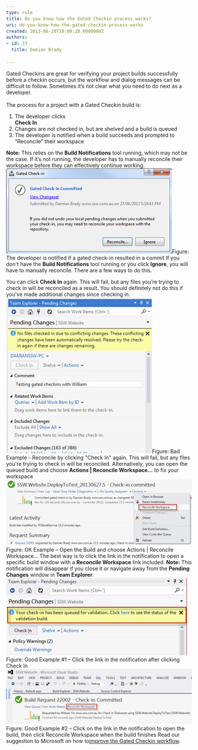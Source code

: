 ```yaml
---
type: rule
title: Do you know how the Gated Checkin process works?
uri: do-you-know-how-the-gated-checkin-process-works
created: 2013-06-28T19:08:28.0000000Z
authors:
- id: 23
  title: Damian Brady

---
```


 Gated Checkins are great for verifying your project builds successfully before a checkin occurs, but the workflow and dialog messages can be difficult to follow.  Sometimes it’s not clear what you need to do next as a developer.<br><br> 
​​The process for a project with a Gated Checkin build is:

1. The developer clicks <br>      **Check In**
2. Changes are not checked in, but are shelved and a build is queued
3. The developer is notified when a build succeeds and prompted to “Reconcile” their workspace


**Note:** This relies on the     **Build Notifications** tool running, which may not be the case.  If it’s not running, the developer has to manually reconcile their workspace before they can effectively continue working.
 ​  ![](gated-checkin-1.jpg)Figure: The developer is notified if a gated check-in resulted in a commit
If you don't have the     **Build Notifications** tool running or you click     **Ignore**, you will have to manually reconcile. There are a few ways to do this.

You can click     **Check In** again.  This will fail, but any files you’re trying to check in will be reconciled as a result.  You should definitely not do this if you’ve made additional changes since checking in.
![](gated-checkin-2.jpg)Figure: Bad Example - Reconcile by clicking "Check In" again.  This will fail, but any files you're trying to check in will be reconciled.
Alternatively, you can open the queued build and choose     **Actions | Reconcile Workspace...** to fix your workspace
![](gated-checkin-3.jpg)Figure: OK Example – Open the Build and choose Actions | Reconcile Workspace...
The best way is to click the link in the notification to open a specific build window with a     **Reconcile Workspace** link included.
**Note:** This notification will disappear if you close it or navigate away from the     **Pending Changes** window in     **Team Explorer**.
![](gated-checkin-4.jpg)Figure: Good Example #1 – Click the link in the notification after clicking Check In![](gated-checkin-5.jpg)Figure: Good Example #2 – Click on the link in the notification to open the build, then click Reconcile Workspace when the build finishes
Read our suggestion to Microsoft on how to[improve the Gated Checkin workflow](http://www.ssw.com.au/ssw/standards/BetterSoftwareSuggestions/TeamFoundationServer.aspx#improve-gated-checkin).

